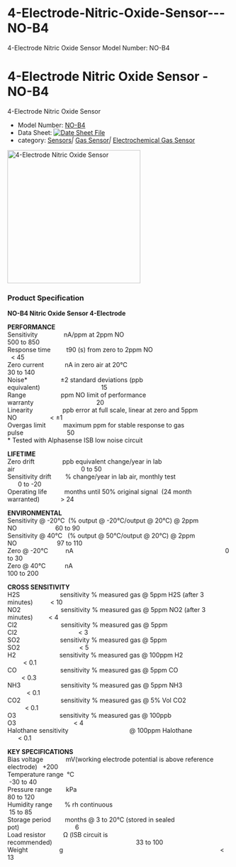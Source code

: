 # 4-Electrode-Nitric-Oxide-Sensor---NO-B4
4-Electrode Nitric Oxide Sensor      Model Number: NO-B4
<body>
<h1>4-Electrode Nitric Oxide Sensor - NO-B4</h1>
<p>4-Electrode Nitric Oxide Sensor</p>
<ul>
  <li>Model Number: <a href="http://www.isweek.com/product/4-electrode-nitric-oxide-sensor-no-b4_1816.html">NO-B4</a></li>
  <li>Data Sheet: <a href="http://www.isweek.com/Uploads/20160129/56ab1e8a79c4a.pdf" target="_blank"><img src="http://www.isweek.com/statics/front/img/icon-pdf.png" alt="Date Sheet File" /></a></li>
  <li>category:  <a href="http://www.isweek.com/wholesale/sensors-transmitters_11">Sensors</a><em>|</em> <a href="http://www.isweek.com/wholesale/gas-sensors-transmitters_2">Gas Sensor</a><em>|</em> <a href="http://www.isweek.com/wholesale/electrochemical-gas-sensors_5">Electrochemical Gas Sensor</a></li>
</ul>
<div>
  <div><a title="" rel="undefined"><img title="" src="http://www.isweek.com/Thumbs/300/0160129/56ab1e75d5781.jpg" data-src="/Uploads/20160129/56ab1e75d5781.jpg" alt="4-Electrode Nitric Oxide Sensor" height="300" width="300" /></a>
    <div></div>
  </div>
  <div></div>
</div>
<h3>Product Specification</h3>
<p> <strong>NO-B4 Nitric Oxide Sensor 4-Electrode</strong><br />
</p>
<p> <strong>PERFORMANCE</strong><br />
  Sensitivity               nA/ppm at 2ppm NO                                                             500 to 850<br />
  Response time         t90 (s) from zero to 2ppm NO                                               &lt; 45<br />
  Zero current            nA in zero air at 20℃                                                            30 to 140<br />
  Noise*                   ±2 standard deviations (ppb equivalent)                                   15<br />
  Range                    ppm NO limit of performance warranty                                    20<br />
  Linearity                 ppb error at full scale, linear at zero and 5ppm NO                   &lt; ±1<br />
  Overgas limit          maximum ppm for stable response to gas pulse                         50<br />
  * Tested with Alphasense ISB low noise circuit <br />
</p>
<p> <strong>LIFETIME </strong><br />
  Zero drift                ppb equivalent change/year in lab air                                      0 to 50<br />
  Sensitivity drift        % change/year in lab air, monthly test                                    0 to -20<br />
  Operating life          months until 50% original signal  (24 month warranted)            &gt; 24 <br />
</p>
<p> <strong>ENVIRONMENTAL</strong><br />
  Sensitivity @ -20℃  (% output @ -20℃/output @ 20℃) @ 2ppm NO                      60 to 90<br />
  Sensitivity @ 40℃   (% output @ 50℃/output @ 20℃) @ 2ppm NO                       97 to 110<br />
  Zero @ -20℃          nA                                                                                       0 to 30<br />
  Zero @ 40℃           nA                                                                                       100 to 200 <br />
</p>
<p> <strong>CROSS SENSITIVITY</strong><br />
  H2S                       sensitivity % measured gas @ 5ppm H2S (after 3 minutes)          &lt; 10<br />
  NO2                       sensitivity % measured gas @ 5ppm NO2 (after 3 minutes)         &lt; 4<br />
  Cl2                         sensitivity % measured gas @ 5ppm Cl2                                   &lt; 3<br />
  SO2                       sensitivity % measured gas @ 5ppm SO2                                  &lt; 5<br />
  H2                         sensitivity % measured gas @ 100ppm H2                                &lt; 0.1<br />
  CO                         sensitivity % measured gas @ 5ppm CO                                   &lt; 0.3<br />
  NH3                       sensitivity % measured gas @ 5ppm NH3                                 &lt; 0.1<br />
  CO2                       sensitivity % measured gas @ 5% Vol CO2                               &lt; 0.1<br />
  O3                         sensitivity % measured gas @ 100ppb O3                                 &lt; 4<br />
  Halothane sensitivity                                   @ 100ppm Halothane                          &lt; 0.1 <br />
</p>
<p> <strong>KEY SPECIFICATIONS</strong><br />
  Bias voltage             mV(working electrode potential is above reference electrode)   +200<br />
  Temperature range  ℃                                                                                       -30 to 40<br />
  Pressure range        kPa                                                                                      80 to 120<br />
  Humidity range       % rh continuous                                                                    15 to 85<br />
  Storage period        months @ 3 to 20℃ (stored in sealed pot)                                6<br />
  Load resistor          Ω (ISB circuit is recommended)                                                33 to 100<br />
  Weight                  g                                                                                          &lt; 13</p>
</body>
